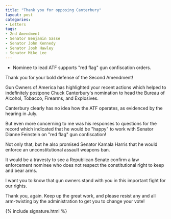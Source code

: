 ```yaml
---
title: "Thank you for opposing Canterbury"
layout: post
categories:
- Letters
tags:
- 2nd Amendment
- Senator Benjamin Sasse
- Senator John Kennedy
- Senator Josh Hawley
- Senator Mike Lee
---
```


- Nominee to lead ATF supports "red flag" gun confiscation orders.

Thank you for your bold defense of the Second Amendment!

Gun Owners of America has highlighted your recent actions which helped to indefinitely postpone Chuck Canterbury's nomination to head the Bureau of Alcohol, Tobacco, Firearms, and Explosives.

Canterbury clearly has no idea how the ATF operates, as evidenced by the hearing in July.

But even more concerning to me was his responses to questions for the record which indicated that he would be "happy" to work with Senator Dianne Feinstein on "red flag" gun confiscation!

Not only that, but he also promised Senator Kamala Harris that he would enforce an unconstitutional assault weapons ban.

It would be a travesty to see a Republican Senate confirm a law enforcement nominee who does not respect the constitutional right to keep and bear arms.

I want you to know that gun owners stand with you in this important fight for our rights.

Thank you, again. Keep up the great work, and please resist any and all arm-twisting by the administration to get you to change your vote!

{% include signature.html %}
